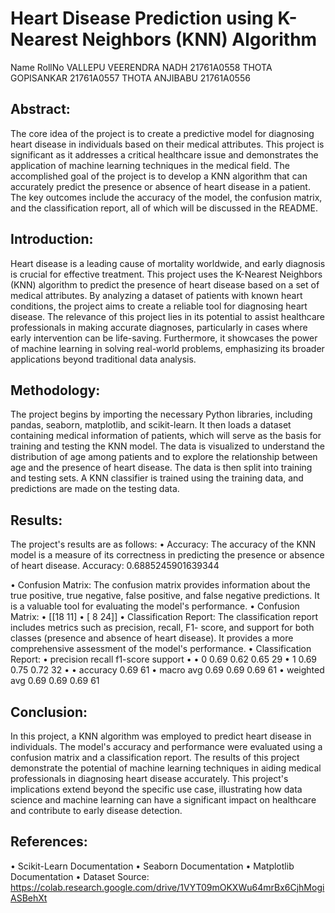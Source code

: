 # Heart Disease Prediction using K-Nearest Neighbors (KNN) Algorithm

Name RollNo
VALLEPU VEERENDRA NADH 21761A0558
THOTA GOPISANKAR 21761A0557
THOTA ANJIBABU 21761A0556

## Abstract:
The core idea of the project is to create a predictive model for diagnosing heart disease in individuals
based on their medical attributes. This project is significant as it addresses a critical healthcare issue
and demonstrates the application of machine learning techniques in the medical field. The
accomplished goal of the project is to develop a KNN algorithm that can accurately predict the
presence or absence of heart disease in a patient. The key outcomes include the accuracy of the
model, the confusion matrix, and the classification report, all of which will be discussed in the
README.
## Introduction:
Heart disease is a leading cause of mortality worldwide, and early diagnosis is crucial for effective
treatment. This project uses the K-Nearest Neighbors (KNN) algorithm to predict the presence of
heart disease based on a set of medical attributes. By analyzing a dataset of patients with known
heart conditions, the project aims to create a reliable tool for diagnosing heart disease.
The relevance of this project lies in its potential to assist healthcare professionals in making accurate
diagnoses, particularly in cases where early intervention can be life-saving. Furthermore, it
showcases the power of machine learning in solving real-world problems, emphasizing its broader
applications beyond traditional data analysis.
## Methodology:
The project begins by importing the necessary Python libraries, including pandas, seaborn,
matplotlib, and scikit-learn. It then loads a dataset containing medical information of patients, which
will serve as the basis for training and testing the KNN model.
The data is visualized to understand the distribution of age among patients and to explore the
relationship between age and the presence of heart disease. The data is then split into training and
testing sets. A KNN classifier is trained using the training data, and predictions are made on the
testing data.
## Results:
The project's results are as follows:
• Accuracy: The accuracy of the KNN model is a measure of its correctness in predicting the
presence or absence of heart disease.
Accuracy: 0.6885245901639344

• Confusion Matrix: The confusion matrix provides information about the true positive, true
negative, false positive, and false negative predictions. It is a valuable tool for evaluating the
model's performance.
• Confusion Matrix:
• [[18 11]
• [ 8 24]]
• Classification Report: The classification report includes metrics such as precision, recall, F1-
score, and support for both classes (presence and absence of heart disease). It provides a
more comprehensive assessment of the model's performance.
• Classification Report:
• precision recall f1-score support
•
• 0 0.69 0.62 0.65 29
• 1 0.69 0.75 0.72 32
•
• accuracy 0.69 61
• macro avg 0.69 0.69 0.69 61
• weighted avg 0.69 0.69 0.69 61
## Conclusion:
In this project, a KNN algorithm was employed to predict heart disease in individuals. The model's
accuracy and performance were evaluated using a confusion matrix and a classification report. The
results of this project demonstrate the potential of machine learning techniques in aiding medical
professionals in diagnosing heart disease accurately.
This project's implications extend beyond the specific use case, illustrating how data science and
machine learning can have a significant impact on healthcare and contribute to early disease
detection.
## References:
• Scikit-Learn Documentation
• Seaborn Documentation
• Matplotlib Documentation
• Dataset Source:
https://colab.research.google.com/drive/1VYT09mOKXWu64mrBx6CjhMogiASBehXt
